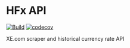 # HFx API
[![Build](https://github.com/stebunting/hfx-api/actions/workflows/build.yml/badge.svg)](https://github.com/stebunting/hfx-api/actions/workflows/build.yml)
[![codecov](https://codecov.io/gh/stebunting/hfx-api/branch/main/graph/badge.svg?token=XWXB3O7QYR)](https://codecov.io/gh/stebunting/hfx-api)

XE.com scraper and historical currency rate API